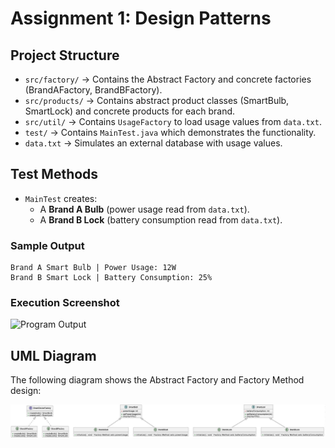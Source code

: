 # Assignment 1: Design Patterns

## Project Structure
- `src/factory/` → Contains the Abstract Factory and concrete factories (BrandAFactory, BrandBFactory).
- `src/products/` → Contains abstract product classes (SmartBulb, SmartLock) and concrete products for each brand.
- `src/util/` → Contains `UsageFactory` to load usage values from `data.txt`.
- `test/` → Contains `MainTest.java` which demonstrates the functionality.
- `data.txt` → Simulates an external database with usage values.

## Test Methods
- `MainTest` creates:
  - A **Brand A Bulb** (power usage read from `data.txt`).
  - A **Brand B Lock** (battery consumption read from `data.txt`).

### Sample Output
```
Brand A Smart Bulb | Power Usage: 12W
Brand B Smart Lock | Battery Consumption: 25%
```

### Execution Screenshot
![Program Output](screenshots/program_output.png)

## UML Diagram
The following diagram shows the Abstract Factory and Factory Method design:

![UML Diagram](UML.png)
